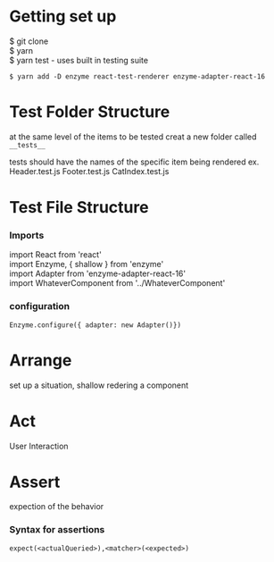 # Getting set up
$ git clone
<br>
$ yarn
<br>
$ yarn test - uses built in testing suite

`$ yarn add -D enzyme react-test-renderer enzyme-adapter-react-16`

# Test Folder Structure
at the same level of the items to be tested creat a new folder called 
`__tests__`
 
 tests should have the names of the specific item being rendered
 ex. Header.test.js
     Footer.test.js
     CatIndex.test.js

# Test File Structure
### Imports
import React from 'react'
<br>
import Enzyme, { shallow } from 'enzyme'
<br>
import Adapter from 'enzyme-adapter-react-16'
<br>
import WhateverComponent from '../WhateverComponent'

### configuration
`Enzyme.configure({ adapter: new Adapter()})`

# Arrange 
set up a situation, shallow redering a component
# Act 
User Interaction
# Assert
expection of the behavior


### Syntax for assertions
`expect(<actualQueried>),<matcher>(<expected>)`

